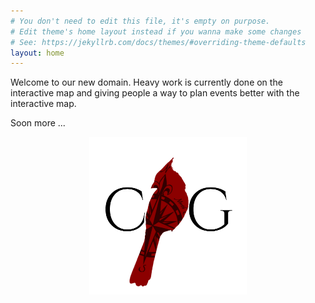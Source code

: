 ```yaml
---
# You don't need to edit this file, it's empty on purpose.
# Edit theme's home layout instead if you wanna make some changes
# See: https://jekyllrb.com/docs/themes/#overriding-theme-defaults
layout: home
---
```

Welcome to our new domain.  Heavy work is currently done on the interactive map and giving people a way to plan events better with the interactive map.

Soon more ...

<img src="logo.png" style="display: block; margin-left: auto; margin-right: auto; width: 50%;"  />
